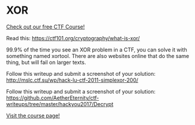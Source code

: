 # XOR

[Check out our free CTF Course!](https://academy.hoppersroppers.org/mod/page/view.php?id=620)

Read this: <https://ctf101.org/cryptography/what-is-xor/>

99.9% of the time you see an XOR problem in a CTF, you can solve it with something named xortool. There are also websites online that do the same thing, but will fail on larger texts.
				
Follow this writeup and submit a screenshot of your solution: <http://mslc.ctf.su/wp/hack-lu-ctf-2011-simplexor-200/>

Follow this writeup and submit a screenshot of your solution: <https://github.com/AetherEternity/ctf-writeups/tree/master/hackyou2017/Decrypt>	

					
[Visit the course page!](https://academy.hoppersroppers.org/mod/assign/view.php?id=620)

